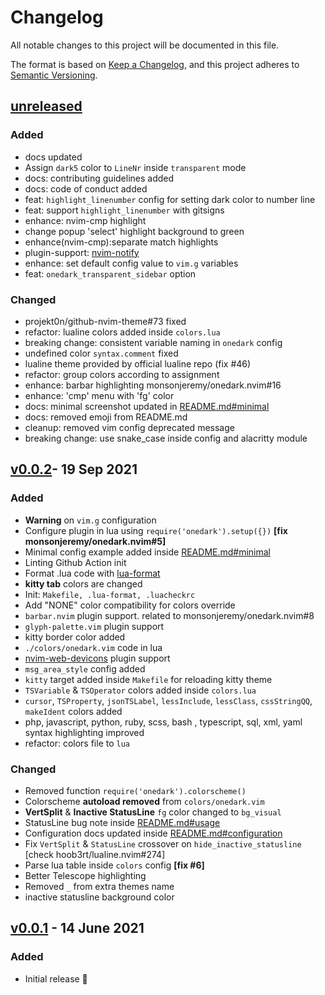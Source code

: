 # Changelog

All notable changes to this project will be documented in this file.

The format is based on [Keep a Changelog](https://keepachangelog.com/en/1.0.0/),
and this project adheres to [Semantic Versioning](https://semver.org/spec/v2.0.0.html).

## [unreleased]

### Added

- docs updated
- Assign `dark5` color to `LineNr` inside `transparent` mode
- docs: contributing guidelines added
- docs: code of conduct added
- feat: `highlight_linenumber` config for setting dark color to number line
- feat: support `highlight_linenumber` with gitsigns
- enhance: nvim-cmp highlight
- change popup 'select' highlight background to green
- enhance(nvim-cmp):separate match highlights
- plugin-support: [nvim-notify](https://github.com/rcarriga/nvim-notify)
- enhance: set default config value to `vim.g` variables
- feat: `onedark_transparent_sidebar` option

### Changed

- projekt0n/github-nvim-theme#73 fixed
- refactor: lualine colors added inside `colors.lua`
- breaking change: consistent variable naming in `onedark` config
- undefined color `syntax.comment` fixed
- lualine theme provided by official lualine repo (fix #46)
- refactor: group colors according to assignment
- enhance: barbar highlighting monsonjeremy/onedark.nvim#16
- enhance: 'cmp' menu with 'fg' color
- docs: minimal screenshot updated in [README.md#minimal](https://github.com/ful1e5/onedark.nvim#minimal)
- docs: removed emoji from README.md
- cleanup: removed vim config deprecated message
- breaking change: use snake_case inside config and alacritty module

## [v0.0.2]- 19 Sep 2021

### Added

- **Warning** on `vim.g` configuration
- Configure plugin in lua using `require('onedark').setup({})` **[fix monsonjeremy/onedark.nvim#5]**
- Minimal config example added inside [README.md#minimal](./README.md#minimal)
- Linting Github Action init
- Format .lua code with [lua-format](https://github.com/Koihik/LuaFormatter)
- **kitty tab** colors are changed
- Init: `Makefile, .lua-format, .luacheckrc`
- Add "NONE" color compatibility for colors override
- `barbar.nvim` plugin support. related to monsonjeremy/onedark.nvim#8
- `glyph-palette.vim` plugin support
- kitty border color added
- `./colors/onedark.vim` code in lua
- [nvim-web-devicons](https://github.com/kyazdani42/nvim-web-devicons) plugin support
- `msg_area_style` config added
- `kitty` target added inside `Makefile` for reloading kitty theme
- `TSVariable` & `TSOperator` colors added inside `colors.lua`
- `cursor`, `TSProperty`, `jsonTSLabel`, `lessInclude`, `lessClass`, `cssStringQQ`, `makeIdent` colors added
- php, javascript, python, ruby, scss, bash , typescript, sql, xml, yaml syntax highlighting improved
- refactor: colors file to `lua`

### Changed

- Removed function `require('onedark').colorscheme()`
- Colorscheme **autoload removed** from `colors/onedark.vim`
- **VertSplit** & **Inactive StatusLine** `fg` color changed to `bg_visual`
- StatusLine bug note inside [README.md#usage](./README.md#-usage)
- Configuration docs updated inside [README.md#configuration](./README.md#-configuration)
- Fix `VertSplit` & `StatusLine` crossover on `hide_inactive_statusline` [check hoob3rt/lualine.nvim#274]
- Parse lua table inside `colors` config **[fix #6]**
- Better Telescope highlighting
- Removed `_` from extra themes name
- inactive statusline background color

## [v0.0.1] - 14 June 2021

### Added

- Initial release 🎊

[unreleased]: https://github.com/ful1e5/onedark.nvim/compare/v0.0.2...main
[v0.0.2]: https://github.com/ful1e5/onedark.nvim/compare/v0.0.2...v0.0.1
[v0.0.1]: https://github.com/ful1e5/onedark.nvim/tree/v0.0.1

